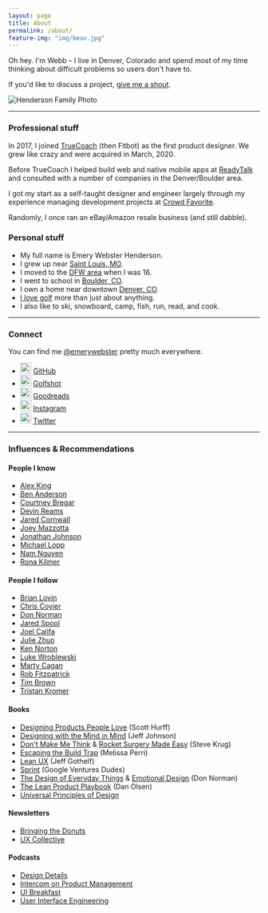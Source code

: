```yaml
---
layout: page
title: About
permalink: /about/
feature-img: "img/beav.jpg"
---
```

Oh hey. I'm Webb &ndash; I live in Denver, Colorado and spend most of my time thinking about difficult problems so users don't have to.

If you'd like to discuss a project, [give me a shout](/contact).

<img src="https://user-images.githubusercontent.com/178044/95697508-2ed04f80-0bfc-11eb-8a35-80136dd7d016.png" alt="Henderson Family Photo">

---

### Professional stuff

In 2017, I joined [TrueCoach](http://truecoach.co) (then Fitbot) as the first product designer. We grew like crazy and were acquired in March, 2020.

Before TrueCoach I helped build web and native mobile apps at [ReadyTalk](http://readytalk.com) and consulted with a number of companies in the Denver/Boulder area. 

I got my start as a self-taught designer and engineer largely through my experience managing development projects at [Crowd Favorite](http://crowdfavorite.com). 

Randomly, I once ran an eBay/Amazon resale business (and still dabble).

### Personal stuff

- My full name is Emery Webster Henderson.
- I grew up near [Saint Louis, MO](http://stlouis.cardinals.mlb.com/).
- I moved to the [DFW area](http://mavs.com) when I was 16.
- I went to school in [Boulder, CO](http://leeds.colorado.edu).
- I own a home near downtown [Denver, CO](http://denverbroncos.com).
- [I love golf](http://masters.com) more than just about anything.
- I also like to ski, snowboard, camp, fish, run, read, and cook.

---

### Connect

You can find me [@emerywebster](http://twitter.com/emerywebster) pretty much everywhere.

- <img src="https://github.githubassets.com/favicons/favicon.svg" width="22" class="inline"> [GitHub](http://github.com/emerywebster)<br>
- <img src="https://golfshot.com/wp-content/uploads/2018/05/favicon.png" width="22" class="inline"> [Golfshot](https://play.golfshot.com/profiles/589Rq/rounds)<br>
- <img src="https://www.goodreads.com/images/icons/goodreads_icon_32x32.png" width="22" class="inline"> [Goodreads](https://www.goodreads.com/user/show/5677497-webb-henderson)<br>
- <img src="https://www.instagram.com/static/images/ico/favicon.ico/36b3ee2d91ed.ico" width="22" class="inline"> [Instagram](http://instagram.com/emerywebster)<br>
- <img src="https://abs.twimg.com/favicons/twitter.ico" width="22" class="inline"> [Twitter](http://twitter.com/emerywebster)<br>

---

### Influences & Recommendations

#### People I know

- [Alex King](http://alexking.org)
- [Ben Anderson](http://design-pathology.com)
- [Courtney Bregar](http://courtneybregar.com)
- [Devin Reams](http://devin.reams.me)
- [Jared Cornwall](http://jaredcornwall.com)
- [Joey Mazzotta](http://www.detuned.net)
- [Jonathan Johnson](http://jondavidjohn.com)
- [Michael Lopp](http://randsinrepose.com)
- [Nam Nguyen](http://nam-ux.com)
- [Rona Kilmer](http://ronakilmer.com)

#### People I follow

- [Brian Lovin](http://brianlovin.com)
- [Chris Coyier](http://chriscoyier.net/)
- [Don Norman](http://jnd.org/)
- [Jared Spool](http://uie.com/)
- [Joel Califa](http://joelcalifa.com)
- [Julie Zhuo](https://medium.com/@joulee)
- [Ken Norton](http://kennorton.com/)
- [Luke Wroblewski](http://lukew.com/)
- [Marty Cagan](http://svpg.com/articles/)
- [Rob Fitzpatrick](http://robfitz.com/)
- [Tim Brown](http://nicewebtype.com)
- [Tristan Kromer](http://grasshopperherder.com/)

#### Books

- [Designing Products People Love](https://www.amazon.com/dp/B019YN9WFW/) (Scott Hurff)
- [Designing with the Mind in Mind](https://www.amazon.com/dp/0124079148/) (Jeff Johnson)
- [Don't Make Me Think](https://www.amazon.com/dp/0321965515/) & [Rocket Surgery Made Easy](https://www.amazon.com/dp/0321657292/) (Steve Krug)
- [Escaping the Build Trap](https://www.amazon.com/dp/B07K3QBWG1/) (Melissa Perri)
- [Lean UX](https://www.amazon.com/dp/B01LYGQ6CH/) (Jeff Gothelf)
- [Sprint](https://www.amazon.com/dp/B010MH1DAQ/) (Google Ventures Dudes)
- [The Design of Everyday Things](https://www.amazon.com/dp/B00E257T6C/) & [Emotional Design](https://www.amazon.com/dp/B005GKIYD4/) (Don Norman)
- [The Lean Product Playbook](https://www.amazon.com/dp/B00SZ638C8/) (Dan Olsen)
- [Universal Principles of Design](https://www.amazon.com/dp/1592535879/)

#### Newsletters

- [Bringing the Donuts](http://kennorton.us12.list-manage.com/subscribe?u=55f1cf967fb74d3b3db26ef2b&id=3c04852012)
- [UX Collective](http://uxdesign.cc)

#### Podcasts

- [Design Details](https://designdetails.fm/)
- [Intercom on Product Management](http://art19.com/)
- [UI Breakfast](https://uibreakfast.com/category/podcast/)
- [User Interface Engineering](https://uie.fm/)
